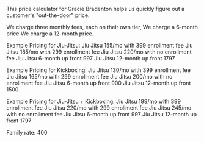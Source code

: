 This price calculator for Gracie Bradenton helps us quickly figure out a customer's "out-the-door" price.

We charge three monthly fees, each on their own tier, 
We charge a 6-month price
We charge a 12-month price. 

Example Pricing for Jiu-Jitsu:
Jiu Jitsu 155/mo with 399 enrollment fee
Jiu Jitsu 185/mo with 299 enrollment fee
Jiu Jitsu 220/mo with no enrollment fee
Jiu Jitsu 6-month up front 997
Jiu Jitsu 12-month up front 1797

Example Pricing for Kickboxing:
Jiu Jitsu 130/mo with 399 enrollment fee
Jiu Jitsu 165/mo with 299 enrollment fee
Jiu Jitsu 200/mo with no enrollment fee
Jiu Jitsu 6-month up front 900
Jiu Jitsu 12-month up front 1500

Example Pricing for Jiu-Jitsu + Kickboxing:
Jiu Jitsu 199/mo with 399 enrollment fee
Jiu Jitsu 220/mo with 299 enrollment fee
Jiu Jitsu 245/mo with no enrollment fee
Jiu Jitsu 6-month up front 997
Jiu Jitsu 12-month up front 1797

Family rate: 400
